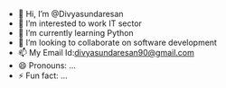 - 👋 Hi, I’m @Divyasundaresan
- 👀 I’m interested to work IT sector
- 🌱 I’m currently learning Python
- 💞️ I’m looking to collaborate on software development
- 📫 My Email Id:divyasundaresan90@gmail.com
- 😄 Pronouns: ...
- ⚡ Fun fact: ...

<!---
Divyasundaresan/Divyasundaresan is a ✨ special ✨ repository because its `README.md` (this file) appears on your GitHub profile.
You can click the Preview link to take a look at your changes.
--->
